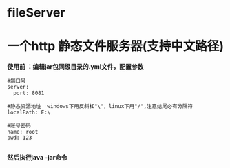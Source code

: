 # fileServer
# 一个http 静态文件服务器(支持中文路径)
**使用前 ：编辑jar包同级目录的.yml文件，配置参数**

```
#端口号
server:
  port: 8081

#静态资源地址  windows下用反斜杠"\"，linux下用"/",注意结尾必有分隔符
localPath: E:\

#账号密码
name: root
pwd: 123


```

**然后执行java -jar命令**